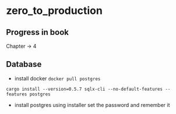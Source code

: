 # zero_to_production

## Progress in book
Chapter -> 4

## Database
* install docker
```docker pull postgres```

```cargo install --version=0.5.7 sqlx-cli --no-default-features --features postgres``` 

* install postgres using installer
set the password and remember it
